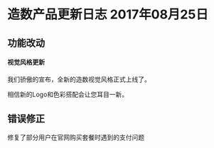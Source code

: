 # 造数产品更新日志 2017年08月25日

## 功能改动

#### 视觉风格更新

我们骄傲的宣布，全新的造数视觉风格正式上线了。

相信新的Logo和色彩搭配会让您耳目一新。

## 错误修正

修复了部分用户在官网购买套餐时遇到的支付问题

